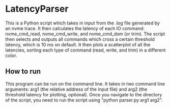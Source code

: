 # LatencyParser
This is a Python script which takes in input from the .log file generated by an nvme trace. It then calculates the latency of each IO command: nvme_cmd_read, nvme_cmd_write, and nvme_cmd_dsm (or trim). The script then selects and outputs all commands which cross a certain threshold latency, which is 10 ms on default. It then plots a scatterplot of all the latencies, sorting each type of command (read, write, and trim) in a different color.
## How to run
This program can be run on the command line. It takes in two command line arguments: arg1 (the relative address of the input file) and arg2 (the threshold latency for plotting, optional). Once you navigate to the directory of the script, you need to run the script using "python parser.py arg1 arg2".
